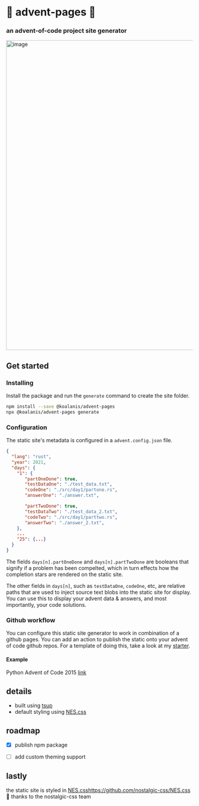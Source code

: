 # 🎅 advent-pages 🎄
### an advent-of-code project site generator
<img width="834" alt="image" src="https://github.com/koalanis/advent-pages/assets/5452212/57f9aa2b-a1e7-417b-a69a-4b070d2742a4">



## Get started
### Installing 
Install the package and run the `generate` command to create the site folder.
```sh
npm install --save @koalanis/advent-pages
npx @koalanis/advent-pages generate
```

### Configuration
The static site's metadata is configured in a `advent.config.json` file.
```json
{
  "lang": "rust",
  "year": 2021,
  "days": {
    "1": {
       "partOneDone": true,
       "testDataOne": "./test_data.txt",
       "codeOne": "./src/day1/partone.rs",
       "answerOne": "./answer.txt",

       "partTwoDone": true,
       "testDataTwo": "./test_data_2.txt",
       "codeTwo": "./src/day1/parttwo.rs",
       "answerTwo": "./answer_2.txt",
    },
    ...
    "25": {...}
  }
}
```
The fields `days[n].partOneDone` and `days[n].partTwoDone` are booleans that signify if a problem has been compelted, which in turn effects how the completion stars are rendered on the static site. 

The other fields in `days[n]`, such as `testDataOne`, `codeOne`, etc, are relative paths that are used to inject source text blobs into the static site for display. You can use this to display your advent data & answers, and most importantly, your code solutions. 

### Github workflow
You can configure this static site generator to work in combination of a github pages. You can add an action to publish the static onto your advent of code github repos. For a template of doing this, take a look at my [starter](https://github.com/koalanis/advent-template).
#### Example
Python Advent of Code 2015 [link](https://koalanis.github.io/advent-python-2015/)

## details
- built using [tsup](https://tsup.egoist.dev/)
- default styling using [NES.css](https://nostalgic-css.github.io/NES.css/)

## roadmap
- [x] publish npm package
- [ ] add custom theming support


## lastly
the static site is styled in [NES.css](https://github.com/nostalgic-css/NES.css)https://github.com/nostalgic-css/NES.css 
🙏 thanks to the nostalgic-css team  

